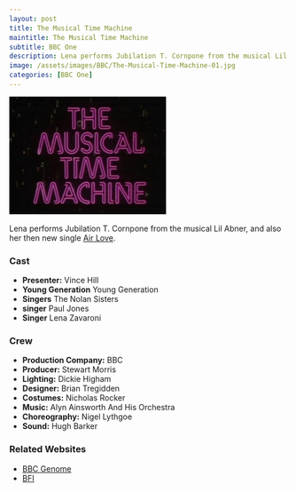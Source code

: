 ```yaml
---
layout: post
title: The Musical Time Machine
maintitle: The Musical Time Machine
subtitle: BBC One
description: Lena performs Jubilation T. Cornpone from the musical Lil Abner, and also her then new single Air Love.
image: /assets/images/BBC/The-Musical-Time-Machine-01.jpg
categories: [BBC One]
---
```


![](/assets/images/BBC/The-Musical-Time-Machine-01.jpg)

Lena performs Jubilation T. Cornpone from the musical Lil Abner, and also her then new single [Air Love](http://127.0.0.1:4000/discography/singles/08-air-love).

### Cast
* **Presenter:** Vince Hill
* **Young Generation** Young Generation
* **Singers** The Nolan Sisters
* **singer** Paul Jones
* **Singer** Lena Zavaroni

### Crew
* **Production Company:** BBC
* **Producer:** Stewart Morris
* **Lighting:** Dickie Higham
* **Designer:** Brian Tregidden
* **Costumes:** Nicholas Rocker
* **Music:** Alyn Ainsworth And His Orchestra
* **Choreography:** Nigel Lythgoe
* **Sound:** Hugh Barker

### Related Websites
* [BBC Genome](http://genome.ch.bbc.co.uk/2972950b578f4d7cbbe42635d91e1f8d)
* [BFI](http://explore.bfi.org.uk/4ce2b85146bf9)

